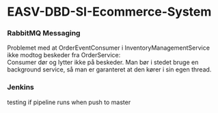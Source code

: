 # EASV-DBD-SI-Ecommerce-System

### RabbitMQ Messaging
Problemet med at OrderEventConsumer i InventoryManagementService ikke modtog beskeder fra OrderService:  
Consumer dør og lytter ikke på beskeder. 
Man bør i stedet bruge en background service, 
så man er garanteret at den kører i sin egen thread.

### Jenkins
testing if pipeline runs when push to master